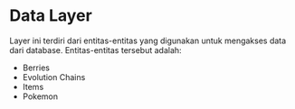# Data Layer

Layer ini terdiri dari entitas-entitas yang digunakan untuk mengakses data dari database. Entitas-entitas tersebut adalah:

- Berries
- Evolution Chains
- Items
- Pokemon
